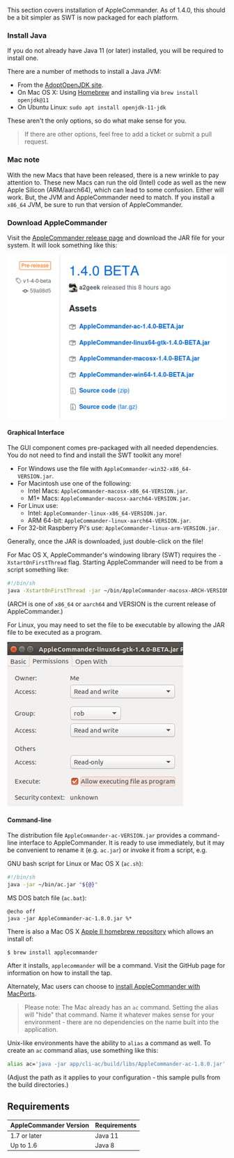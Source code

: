 This section covers installation of AppleCommander. As of 1.4.0, this should be a bit simpler as SWT is now packaged for each platform.

### Install Java

If you do not already have Java 11 (or later) installed, you will be required to install one.

There are a number of methods to install a Java JVM:

* From the [AdoptOpenJDK site](https://adoptopenjdk.net/).
* On Mac OS X: Using [Homebrew](https://brew.sh/) and installing via `brew install openjdk@11`
* On Ubuntu Linux: `sudo apt install openjdk-11-jdk`

These aren't the only options, so do what make sense for you. 

> If there are other options, feel free to add a ticket or submit a pull request.

### Mac note

With the new Macs that have been released, there is a new wrinkle to pay attention to. These new Macs can run the old (Intel) code as well as the new Apple Silicon (ARM/aarch64), which can lead to some confusion. Either will work. But, the JVM and AppleCommander need to match. If you install a `x86_64` JVM, be sure to run that version of AppleCommander.

### Download AppleCommander

Visit the [AppleCommander release page](https://github.com/AppleCommander/AppleCommander/releases) and download the JAR file for your system.  It will look something like this:

![GitHub release page for AppleCommander](images/github-release-page.png)

#### Graphical Interface

The GUI component comes pre-packaged with all needed dependencies. You do not need to find and install the SWT toolkit any more!

* For Windows use the file with `AppleCommander-win32-x86_64-VERSION.jar`.
* For Macintosh use one of the following:
    * Intel Macs: `AppleCommander-macosx-x86_64-VERSION.jar`.
    * M1+ Macs: `AppleCommander-macosx-aarch64-VERSION.jar`.
* For Linux use:
    * Intel: `AppleCommander-linux-x86_64-VERSION.jar`.
    * ARM 64-bit: `AppleCommander-linux-aarch64-VERSION.jar`.
* For 32-bit Raspberry Pi's use: `AppleCommander-linux-arm-VERSION.jar`.

Generally, once the JAR is downloaded, just double-click on the file!

For Mac OS X, AppleCommander's windowing library (SWT) requires the `-XstartOnFirstThread` flag. Starting AppleCommander will need to be from a script something like:
```bash
#!/bin/sh
java -XstartOnFirstThread -jar ~/bin/AppleCommander-macosx-ARCH-VERSION.jar
```
(ARCH is one of `x86_64` or `aarch64` and VERSION is the current release of AppleCommander.)

For Linux, you may need to set the file to be executable by allowing the JAR file to be executed as a program.

![Setting execute permission in Ubuntu Linux](images/linux-ubuntu-properties.png)

#### Command-line

The distribution file `AppleCommander-ac-VERSION.jar` provides a command-line interface to AppleCommander. It is ready to use immediately, but it may be convenient to rename it (e.g. `ac.jar`) or invoke it from a script, e.g.

GNU bash script for Linux or Mac OS X (`ac.sh`):
```bash
#!/bin/sh
java -jar ~/bin/ac.jar "${@}"
```

MS DOS batch file (`ac.bat`):
```batch
@echo off
java -jar AppleCommander-ac-1.8.0.jar %*
```

There is also a Mac OS X [Apple II homebrew repository](https://github.com/lifepillar/homebrew-appleii) which allows an install of:
```
$ brew install applecommander
```
After it installs, `applecommander` will be a command. Visit the GitHub page for information on how to install the tap.

Alternately, Mac users can choose to [install AppleCommander with MacPorts](https://ports.macports.org/port/AppleCommander).

> Please note: The Mac already has an `ac` command. Setting the alias will "hide" that command. Name it whatever makes sense for your environment - there are no dependencies on the name built into the application.

Unix-like environments have the ability to `alias` a command as well. To create an `ac` command alias, use something like this:
```bash
alias ac='java -jar app/cli-ac/build/libs/AppleCommander-ac-1.8.0.jar'
```
(Adjust the path as it applies to your configuration - this sample pulls from the build directories.)

## Requirements

| AppleCommander Version | Requirements |
| --- | --- |
| 1.7 or later | Java 11 | 
| Up to 1.6 | Java 8 |
